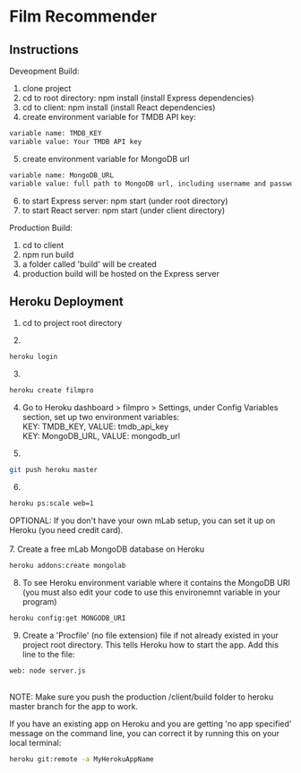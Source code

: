 # Film Recommender

## Instructions

Deveopment Build:

1. clone project
2. cd to root directory: npm install (install Express dependencies)
3. cd to client: npm install (install React dependencies)
4. create environment variable for TMDB API key: 
```bash
variable name: TMDB_KEY
variable value: Your TMDB API key
```
5. create environment variable for MongoDB url
```bash
variable name: MongoDB_URL
variable value: full path to MongoDB url, including username and password
```
6. to start Express server: npm start (under root directory)
7. to start React server: npm start (under client directory)

Production Build:
1. cd to client
2. npm run build
3. a folder called 'build' will be created
4. production build will be hosted on the Express server

## Heroku Deployment

1. cd to project root directory

2. 
```bash
heroku login
```

3.
```bash
heroku create filmpro
```

4. Go to Heroku dashboard > filmpro > Settings, under Config Variables section, set up two environment variables: <br/>
KEY: TMDB_KEY, VALUE: tmdb_api_key <br/>
KEY: MongoDB_URL, VALUE: mongodb_url

5.
```bash
git push heroku master
```

6.
```bash
heroku ps:scale web=1
```

OPTIONAL: If you don't have your own mLab setup, you can set it up on Heroku (you need credit card).<br/><br/>
7. Create a free mLab MongoDB database on Heroku
```bash
heroku addons:create mongolab
```
8. To see Heroku environment variable where it contains the MongoDB URI (you must also edit your code to use this environemnt variable in your program)
```bash
heroku config:get MONGODB_URI
```
9. Create a 'Procfile' (no file extension) file if not already existed in your project root directory. This tells Heroku how to start the app. Add this line to the file:
```bash
web: node server.js
```
<br/>
NOTE: Make sure you push the production /client/build folder to heroku master branch for the app to work.

If you have an existing app on Heroku and you are getting 'no app specified' message on the command line, you can correct it by running this on your local terminal:
```bash
heroku git:remote -a MyHerokuAppName
```
